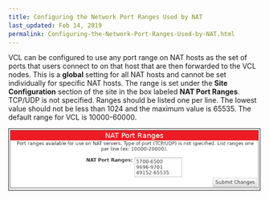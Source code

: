 ```yaml
---
title: Configuring the Network Port Ranges Used by NAT
last_updated: Feb 14, 2019
permalink: Configuring-the-Network-Port-Ranges-Used-by-NAT.html
---
```


VCL can be configured to use any port range on NAT hosts as the set of ports that users connect to on that host that are then forwarded to the VCL nodes. This is a **global** setting for all NAT hosts and cannot be set individually for specific NAT hosts. The range is set under the **Site Configuration** section of the site in the box labeled **NAT Port Ranges**. TCP/UDP is not specified. Ranges should be listed one per line. The lowest value should not be less than 1024 and the maximum value is 65535. The default range for VCL is 10000-60000.

<img src="images/image2017-5-5 10_50_51.png" width="500" border="1">
